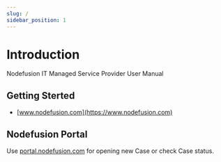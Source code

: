 ```yaml
---
slug: /
sidebar_position: 1
---
```


# Introduction

Nodefusion IT Managed Service Provider User Manual

## Getting Sterted

* [www.nodefusion.com](https://www.nodefusion.com)

## Nodefusion Portal

Use [portal.nodefusion.com](https://portal.nodefusion.com) for opening new Case or check Case status.
